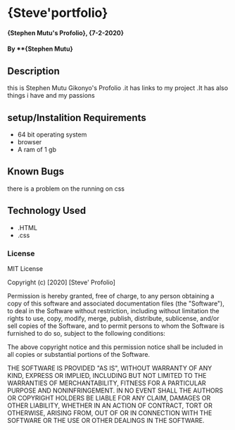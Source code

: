 # {Steve'portfolio}
#### {Stephen Mutu's Profolio}, {7-2-2020}
#### By **{Stephen Mutu}

## Description ##
this is Stephen Mutu Gikonyo's Profolio .it has links to my project .It has also things i have and my passions 

## setup/Instalition Requirements ##
* 64 bit operating system 
* browser
* A ram of 1 gb 

## Known Bugs ##
there is a problem on the running on css 

## Technology Used ##
* .HTML
* .css

### License ###
MIT License

Copyright (c) [2020] [Steve' Profolio]

Permission is hereby granted, free of charge, to any person obtaining a copy
of this software and associated documentation files (the "Software"), to deal
in the Software without restriction, including without limitation the rights
to use, copy, modify, merge, publish, distribute, sublicense, and/or sell
copies of the Software, and to permit persons to whom the Software is
furnished to do so, subject to the following conditions:

The above copyright notice and this permission notice shall be included in all
copies or substantial portions of the Software.

THE SOFTWARE IS PROVIDED "AS IS", WITHOUT WARRANTY OF ANY KIND, EXPRESS OR
IMPLIED, INCLUDING BUT NOT LIMITED TO THE WARRANTIES OF MERCHANTABILITY,
FITNESS FOR A PARTICULAR PURPOSE AND NONINFRINGEMENT. IN NO EVENT SHALL THE
AUTHORS OR COPYRIGHT HOLDERS BE LIABLE FOR ANY CLAIM, DAMAGES OR OTHER
LIABILITY, WHETHER IN AN ACTION OF CONTRACT, TORT OR OTHERWISE, ARISING FROM,
OUT OF OR IN CONNECTION WITH THE SOFTWARE OR THE USE OR OTHER DEALINGS IN THE
SOFTWARE.